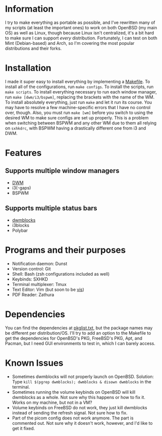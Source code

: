 # Information
I try to make everything as portable as possible, and I've rewritten many of my scripts (at least the important ones) to work on both OpenBSD (my main OS) as well as Linux, though because Linux isn't centralized, it's a bit hard to make sure I can support *every* distribution. Fortunately, I can test on both Mint (Debian-based) and Arch, so I'm covering the most popular distributions and their forks.

# Installation
I made it super easy to install everything by implementing a [Makefile](Makefile). To install all of the configurations, run `make configs`. To install the scripts, run `make scripts`. To install everything necessary to run each window manager, run `make [dwm/i3/bspwm]`, replacing the brackets with the name of the WM. To install absolutely everything, just run `make` and let it run its course. You may have to resolve a few machine-specific errors that I have no control over, though. Also, you must run `make [wm]` before you switch to using the desired WM to make sure configs are set up properly. This is a problem when switching between BSPWM and any other WM due to them all relying on `sxhkdrc`, with BSPWM having a drastically different one from i3 and DWM.

# Features
## Supports multiple window managers
- [DWM](/swindlesmccoop/dwm)
- i3(-gaps)
- BSPWM
## Supports multiple status bars
- [dwmblocks](/swindlesmccoop/dwmblocks)
- i3blocks
- Polybar

# Programs and their purposes
- Notification daemon: Dunst
- Version control: Git
- Shell: Bash (zsh configurations included as well)
- Keybinds: SXHKD
- Terminal multiplexer: Tmux
- Text Editor: Vim (but soon to be [vis](/swindlesmccoop/vis))
- PDF Reader: Zathura

# Dependencies
You can find the dependencies at [pkglist.txt](pkglist.txt), but the package names may be different per distribution/OS. I'll try to add an option to the Makefile to get the dependencies for OpenBSD's PKG, FreeBSD's PKG, Apt, and Pacman, but I need GUI environments to test in, which I can barely access.

# Known Issues
- Sometimes dwmblocks will not properly launch on OpenBSD. Solution: Type `kill $(pgrep dwmblocks); dwmblocks & disown dwmblocks` in the terminal.
- Sometimes running the volume keybinds on OpenBSD will kill dwmblocks as a whole. Not sure why this happens or how to fix it. Works on my machine, but not in a VM?
- Volume keybinds on FreeBSD do not work, they just kill dwmblocks instead of sending the refresh signal. Not sure how to fix.
- Part of the picom config does not work anymore. The part is commented out. Not sure why it doesn't work, however, and I'd like to get it fixed.
